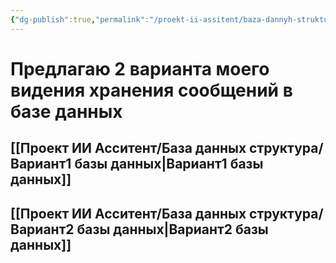 ```yaml
---
{"dg-publish":true,"permalink":"/proekt-ii-assitent/baza-dannyh-struktura/varianty-hraneniya-perepiski-s-klientami/","tags":["бд","bd","ии-ассистенты","ии","иипроект","бот-продавец","чат-боты","бот","gardenEntry"]}
---
```


# Предлагаю 2 варианта моего видения хранения сообщений в базе данных
## [[Проект ИИ Асситент/База данных структура/Вариант1 базы данных\|Вариант1 базы данных]]
## [[Проект ИИ Асситент/База данных структура/Вариант2 базы данных\|Вариант2 базы данных]]
